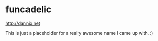 funcadelic
==========

http://dannix.net

This is just a placeholder for a really awesome name I came up with. :)
